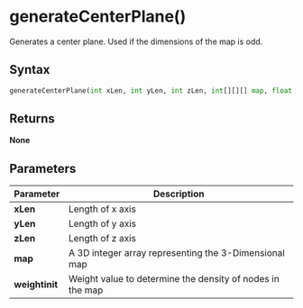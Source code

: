 # generateCenterPlane()
Generates a center plane. Used if the dimensions of the map is odd.

## Syntax
```python
generateCenterPlane(int xLen, int yLen, int zLen, int[][][] map, float weightinit)
```

## Returns
**None**

## Parameters
|Parameter      |Description                                                            |
|---------------|-----------------------------------------------------------------------|
|**xLen**   |Length of x axis|
|**yLen**   |Length of y axis|
|**zLen**   |Length of z axis|
|**map**   |A 3D integer array representing the 3-Dimensional map|
|**weightinit**   |Weight value to determine the density of nodes in the map|